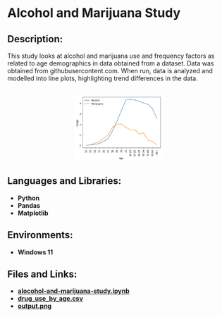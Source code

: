 <h1>Alcohol and Marijuana Study</h1>

<h2>Description:</h2>
This study looks at alcohol and marijuana use and frequency factors as related to age demographics in data obtained from a dataset. Data was obtained from githubusercontent.com. When run, data is analyzed and modelled into line plots, highlighting trend differences in the data.
<br />

<p align="center">
<br />
<img src="https://github.com/andrew-disario/alcohol-and-marijuana-study/blob/main/output.png?raw=true" height="40%" width="40%" alt="Anomaly Detection Model"/>
<br />

<h2>Languages and Libraries:</h2>

- <b>Python</b> 
- <b>Pandas</b>
- <b>Matplotlib</b>

<h2>Environments:</h2>

- <b>Windows 11</b> 

<h2>Files and Links:</h2>

- <b>[alocohol-and-marijuana-study.ipynb](https://github.com/andrew-disario/alcohol-and-marijuana-study/blob/main/alcohol-and-marijuana-study.ipynb)</b> 
- <b>[drug_use_by_age.csv](https://raw.githubusercontent.com/fivethirtyeight/data/master/drug-use-by-age/drug-use-by-age.csv)</b> 
- <b>[output.png](https://github.com/andrew-disario/alcohol-and-marijuana-study/blob/main/output.png)</b> 
